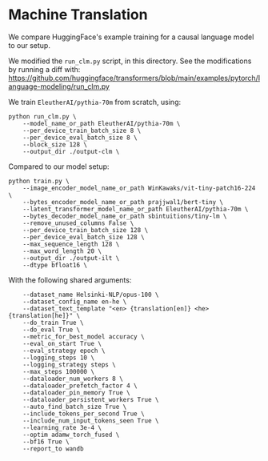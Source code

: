 # Machine Translation

We compare HuggingFace's example training for a causal language model to our setup.

We modified the `run_clm.py` script, in this directory.
See the modifications by running a diff with: 
https://github.com/huggingface/transformers/blob/main/examples/pytorch/language-modeling/run_clm.py

We train `EleutherAI/pythia-70m` from scratch, using:

```shell
python run_clm.py \
    --model_name_or_path EleutherAI/pythia-70m \
    --per_device_train_batch_size 8 \
    --per_device_eval_batch_size 8 \
    --block_size 128 \
    --output_dir ./output-clm \
```

Compared to our model setup:
```shell
python train.py \
    --image_encoder_model_name_or_path WinKawaks/vit-tiny-patch16-224 \
    --bytes_encoder_model_name_or_path prajjwal1/bert-tiny \
    --latent_transformer_model_name_or_path EleutherAI/pythia-70m \
    --bytes_decoder_model_name_or_path sbintuitions/tiny-lm \
    --remove_unused_columns False \
    --per_device_train_batch_size 128 \
    --per_device_eval_batch_size 128 \
    --max_sequence_length 128 \
    --max_word_length 20 \
    --output_dir ./output-ilt \
    --dtype bfloat16 \
```

With the following shared arguments:

```shell
    --dataset_name Helsinki-NLP/opus-100 \
    --dataset_config_name en-he \
    --dataset_text_template "<en> {translation[en]} <he> {translation[he]}" \
    --do_train True \
    --do_eval True \
    --metric_for_best_model accuracy \
    --eval_on_start True \
    --eval_strategy epoch \
    --logging_steps 10 \
    --logging_strategy steps \
    --max_steps 100000 \
    --dataloader_num_workers 8 \
    --dataloader_prefetch_factor 4 \
    --dataloader_pin_memory True \
    --dataloader_persistent_workers True \
    --auto_find_batch_size True \
    --include_tokens_per_second True \
    --include_num_input_tokens_seen True \
    --learning_rate 3e-4 \
    --optim adamw_torch_fused \
    --bf16 True \
    --report_to wandb
```